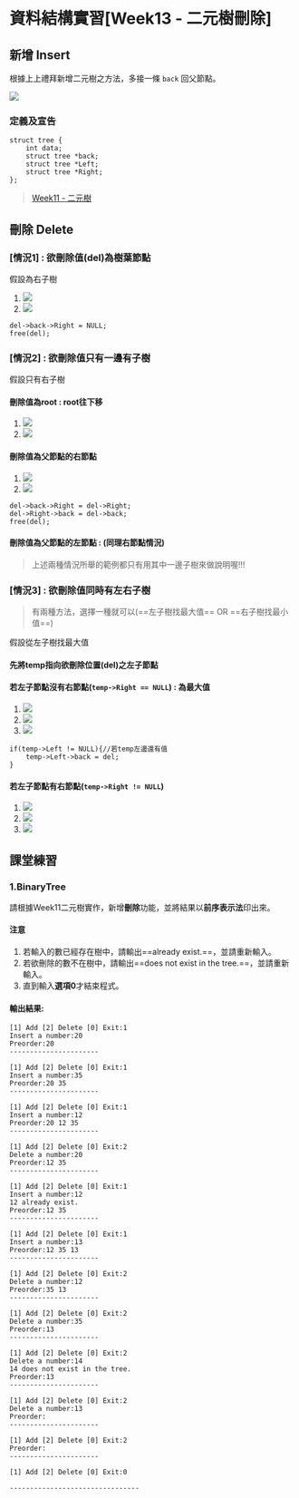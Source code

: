 # 資料結構實習[Week13 - 二元樹刪除]

## 新增 Insert

根據上上禮拜新增二元樹之方法，多接一條 `back` 回父節點。

![](https://i.imgur.com/4VHTUos.jpg)

### 定義及宣告

```c=
struct tree {
    int data;     
    struct tree *back;
    struct tree *Left;  
    struct tree *Right; 
};
```

> [Week11 - 二元樹](https://hackmd.io/kphU6xlCROG0aRac3awalQ?view)

## 刪除 Delete

### [情況1] : 欲刪除值(del)為**樹葉節點**

假設為右子樹

1. ![](https://i.imgur.com/oLma71P.jpg)
2. ![](https://i.imgur.com/0D2qxCA.jpg)

```
del->back->Right = NULL;
free(del);
```

### [情況2] : 欲刪除值**只有一邊有子樹**

假設只有右子樹

#### 刪除值為root : root往下移

1. ![](https://i.imgur.com/AMD6b4H.jpg)
2. ![](https://i.imgur.com/A95IpEq.jpg)

#### 刪除值為父節點的右節點

1. ![](https://i.imgur.com/KVGs7OK.jpg)
2. ![](https://i.imgur.com/vrA1wU6.jpg)
    
```
del->back->Right = del->Right;
del->Right->back = del->back;
free(del);
```

#### 刪除值為父節點的左節點 : (同理右節點情況)

> 上述兩種情況所舉的範例都只有用其中一邊子樹來做說明喔!!!

### [情況3] : 欲刪除值**同時有左右子樹**

> 有兩種方法，選擇一種就可以(==左子樹找最大值== OR ==右子樹找最小值==)

假設從左子樹找最大值

#### 先將temp指向欲刪除位置(del)之**左子節點**

#### 若左子節點沒有右節點(```temp->Right == NULL```) : 為最大值

1. ![](https://i.imgur.com/3nidkth.jpg)
2. ![](https://i.imgur.com/WOluIJh.jpg)
3. ![](https://i.imgur.com/vpVBfdu.jpg)

```c=
if(temp->Left != NULL){//若temp左邊還有值
    temp->Left->back = del;
}
```

#### 若左子節點有右節點(```temp->Right != NULL```)

1. ![](https://i.imgur.com/8vsE7aF.jpg)
2. ![](https://i.imgur.com/jDdtcnY.jpg)
3. ![](https://i.imgur.com/pSsFySP.jpg)

## 課堂練習

### 1.BinaryTree

請根據Week11二元樹實作，新增**刪除**功能，並將結果以**前序表示法**印出來。

#### 注意

1. 若輸入的數已經存在樹中，請輸出==already exist.==，並請重新輸入。
2. 若欲刪除的數不在樹中，請輸出==does not exist in the tree.==，並請重新輸入。
3. 直到輸入**選項0**才結束程式。

#### 輸出結果:

```
[1] Add [2] Delete [0] Exit:1
Insert a number:20
Preorder:20
----------------------

[1] Add [2] Delete [0] Exit:1
Insert a number:35
Preorder:20 35
----------------------

[1] Add [2] Delete [0] Exit:1
Insert a number:12
Preorder:20 12 35
----------------------

[1] Add [2] Delete [0] Exit:2
Delete a number:20
Preorder:12 35
----------------------

[1] Add [2] Delete [0] Exit:1
Insert a number:12
12 already exist.
Preorder:12 35
----------------------

[1] Add [2] Delete [0] Exit:1
Insert a number:13
Preorder:12 35 13
----------------------

[1] Add [2] Delete [0] Exit:2
Delete a number:12
Preorder:35 13
----------------------

[1] Add [2] Delete [0] Exit:2
Delete a number:35
Preorder:13
----------------------

[1] Add [2] Delete [0] Exit:2
Delete a number:14
14 does not exist in the tree.
Preorder:13
----------------------

[1] Add [2] Delete [0] Exit:2
Delete a number:13
Preorder:
----------------------

[1] Add [2] Delete [0] Exit:2
Preorder:
----------------------

[1] Add [2] Delete [0] Exit:0

--------------------------------
```
